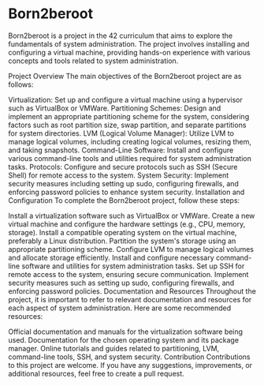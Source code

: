 # Born2beroot
Born2beroot is a project in the 42 curriculum that aims to explore the fundamentals of system administration. The project involves installing and configuring a virtual machine, providing hands-on experience with various concepts and tools related to system administration.

Project Overview
The main objectives of the Born2beroot project are as follows:

Virtualization: Set up and configure a virtual machine using a hypervisor such as VirtualBox or VMWare.
Partitioning Schemes: Design and implement an appropriate partitioning scheme for the system, considering factors such as root partition size, swap partition, and separate partitions for system directories.
LVM (Logical Volume Manager): Utilize LVM to manage logical volumes, including creating logical volumes, resizing them, and taking snapshots.
Command-Line Software: Install and configure various command-line tools and utilities required for system administration tasks.
Protocols: Configure and secure protocols such as SSH (Secure Shell) for remote access to the system.
System Security: Implement security measures including setting up sudo, configuring firewalls, and enforcing password policies to enhance system security.
Installation and Configuration
To complete the Born2beroot project, follow these steps:

Install a virtualization software such as VirtualBox or VMWare.
Create a new virtual machine and configure the hardware settings (e.g., CPU, memory, storage).
Install a compatible operating system on the virtual machine, preferably a Linux distribution.
Partition the system's storage using an appropriate partitioning scheme.
Configure LVM to manage logical volumes and allocate storage efficiently.
Install and configure necessary command-line software and utilities for system administration tasks.
Set up SSH for remote access to the system, ensuring secure communication.
Implement security measures such as setting up sudo, configuring firewalls, and enforcing password policies.
Documentation and Resources
Throughout the project, it is important to refer to relevant documentation and resources for each aspect of system administration. Here are some recommended resources:

Official documentation and manuals for the virtualization software being used.
Documentation for the chosen operating system and its package manager.
Online tutorials and guides related to partitioning, LVM, command-line tools, SSH, and system security.
Contribution
Contributions to this project are welcome. If you have any suggestions, improvements, or additional resources, feel free to create a pull request.
